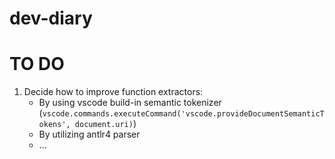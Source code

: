 # dev-diary

# TO DO

1. Decide how to improve function extractors:
    - By using vscode build-in semantic tokenizer (```vscode.commands.executeCommand('vscode.provideDocumentSemanticTokens', document.uri)```)
    - By utilizing antlr4 parser 
    - ...
